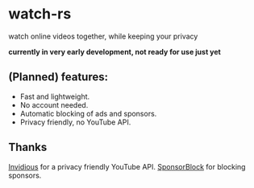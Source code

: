 # watch-rs
watch online videos together, while keeping your privacy

**currently in very early development, not ready for use just yet**

## (Planned) features:
* Fast and lightweight.
* No account needed.
* Automatic blocking of ads and sponsors.
* Privacy friendly, no YouTube API.

## Thanks
[Invidious](https://github.com/omarroth/invidious) for a privacy friendly YouTube API.
[SponsorBlock](https://github.com/ajayyy/SponsorBlock) for blocking sponsors.